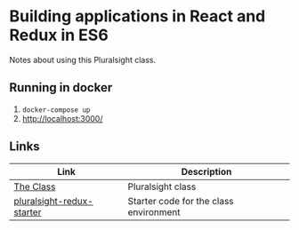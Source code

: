 # Building applications in React and Redux in ES6

Notes about using this Pluralsight class.

## Running in docker
1. `docker-compose up`
2. [http://localhost:3000/](http://localhost:3000/)


## Links
Link | Description
-----| -----------
[The Class](https://app.pluralsight.com/library/courses/react-redux-react-router-es6)| Pluralsight class
[pluralsight-redux-starter](https://github.com/coryhouse/pluralsight-redux-starter)|Starter code for the class environment

